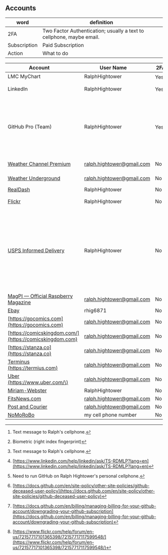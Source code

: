 ## Accounts

| word | definition |
|------|------------|
| 2FA | Two Factor Authentication; usually a text to cellphone, maybe email.  |
| Subscription | Paid Subscription |
| Action | What to do |

| Account <image width='10%'> |   User Name <image width='10%'> | 2FA <image width='10%'>  | Subscription <image width='10%'> | Action <img width='50%'> |
|-------------|------------------------|-----------|------------------|-----------------------------------------------|
| LMC MyChart | RalphHightower | Yes[^1][^2] | No | Don't know |
| LinkedIn | RalphHightower | Yes[^1] | Yes | [Memorialize Account](https://www.linkedin.com/help/linkedin/ask/TS-RDMLP?lang=en)[^3]  |
| GitHub Pro (Team) | RalphHightower | Yes[^4] | Yes | [GitHub Deceased User Policy - GitHub Docs](https://docs.github.com/en/site-policy/other-site-policies/github-deceased-user-policy)[^7]<br />or<br /> [Downgrading your GitHub subscription](https://docs.github.com/en/billing/managing-billing-for-your-github-account/downgrading-your-github-subscription)[^5] | 
| [Weather Channel Premium](https://www.weatherchannel.com/) | ralph.hightower@gmail.com | No | Yes | Cancel or reuse |
| [Weather Underground](https://www.wunderground.com/) | ralph.hightower@gmail.com | No | Yes | Cancel or resuse |
| [RealDash](https://my.realdash.net/plans/success?session_id=cs_live_a1oNf6eNIQSUrs2HGoV5d9BvIDXY7JUUiDNhb5v8txFgIf2kGiNmSPXoVY) | RalphHightower | No | Yes | Cancel |
| [Flickr](https://www.flickr.com/) | RalphHightower | No | Yes | [Memorialize Account](https://www.flickr.com/help/forum/en-us/72157717101365398/72157717117599548/)[^6] |
| [USPS Informed Delivery](https://informeddelivery.usps.com/box/pages/intro/start.action) | RalphHightower | No | No | email address can be changed. Cellphone number can be changed for package delivery notifications. Don't know if username can be changed.  |
| [MagPI — Official Raspberry Magazine](https://magpi.raspberrypi.com/) | ralph.hightower@gmail.com | No | Yes | Cancel |
| [Ebay](https://www.ebay.com) | rhig6871 | No | No | Close |
| [https://gocomics.com](https://gocomics.com) | ralph.hightower@gmail.com | No | Yes | Cancel |
| [https://comicskingdom.com/](https://comicskingdom.com) | ralph.hightower@gmail.com | No | Yes | Cancel |
| [https://stanza.co](https://stanza.co) | ralph.hightower@gmail.com | No | Yes | Cancel |
| [Terminus \(https://termius.com)](https://termius.com/) | ralph.hightower@gmail.com | No | Yes | Cancel |
| [Uber \(https://www.uber.com/\)](https://www.uber.com/) | ralph.hightower@gmail.com | No | Yes | Cancel |
| [Miriam-Webster](https://www.miriamwebster.com) | RalphHightower | No | Yes | Cancel |
| [FitsNews.com](https://www.fitsnews.com/) | ralph.hightower@gmail.com  | No | No | Cancel |
| [Post and Courier](https://www.postandcourier.com/) | ralph.hightower@gmail.com | No | No | Cancel |
| [NoMoRoBo](https://nomorobo.com/) | my cell phone number | No | No | Cancel |
 
[^1]: Text message to Ralph's cellphone. 
[^2]: Biometric (right index fingerprint) 
[^3]: [https://www.linkedin.com/help/linkedin/ask/TS-RDMLP?lang=en](https://www.linkedin.com/help/linkedin/ask/TS-RDMLP?lang=en)
[^4]: Need to run GitHub on Ralph Hightower's personal cellphone.
[^5]: [https://docs.github.com/en/billing/managing-billing-for-your-github-account/downgrading-your-github-subscription](https://docs.github.com/en/billing/managing-billing-for-your-github-account/downgrading-your-github-subscription)
[^6]: [https://www.flickr.com/help/forum/en-us/72157717101365398/72157717117599548/](https://www.flickr.com/help/forum/en-us/72157717101365398/72157717117599548/)
[^7]: [https://docs.github.com/en/site-policy/other-site-policies/github-deceased-user-policy](https://docs.github.com/en/site-policy/other-site-policies/github-deceased-user-policy)

